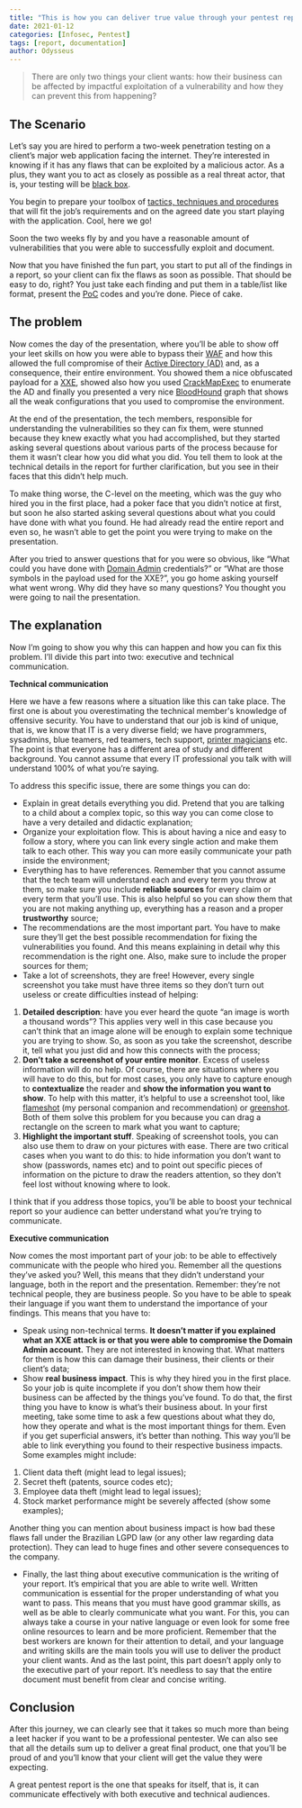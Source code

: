 ```yaml
---
title: "This is how you can deliver true value through your pentest reports"
date: 2021-01-12
categories: [Infosec, Pentest]
tags: [report, documentation]
author: Odysseus
---
```


> There are only two things your client wants: how their business can be affected by impactful exploitation of a vulnerability and how they can prevent this from happening?

## The Scenario

Let’s say you are hired to perform a two-week penetration testing on a client’s major web application facing the internet. They’re interested in knowing if it has any flaws that can be exploited by a malicious actor. As a plus, they want you to act as closely as possible as a real threat actor, that is, your testing will be [black box](https://medium.com/r/?url=https%3A%2F%2Fresources.infosecinstitute.com%2Ftopic%2Fwhat-are-black-box-grey-box-and-white-box-penetration-testing%2F).

You begin to prepare your toolbox of [tactics, techniques and procedures](https://medium.com/r/?url=https%3A%2F%2Fattack.mitre.org%2F) that will fit the job’s requirements and on the agreed date you start playing with the application. Cool, here we go!

Soon the two weeks fly by and you have a reasonable amount of vulnerabilities that you were able to successfully exploit and document.

Now that you have finished the fun part, you start to put all of the findings in a report, so your client can fix the flaws as soon as possible. That should be easy to do, right? You just take each finding and put them in a table/list like format, present the [PoC](https://medium.com/r/?url=https%3A%2F%2Fen.wikipedia.org%2Fwiki%2FProof_of_concept) codes and you’re done. Piece of cake.

## The problem

Now comes the day of the presentation, where you’ll be able to show off your leet skills on how you were able to bypass their [WAF](https://medium.com/r/?url=https%3A%2F%2Fwww.cloudflare.com%2Flearning%2Fddos%2Fglossary%2Fweb-application-firewall-waf%2F) and how this allowed the full compromise of their [Active Directory (AD)](https://medium.com/r/?url=https%3A%2F%2Fdocs.microsoft.com%2Fpt-br%2Fwindows-server%2Fidentity%2Fad-ds%2Fget-started%2Fvirtual-dc%2Factive-directory-domain-services-overview) and, as a consequence, their entire environment. You showed them a nice obfuscated payload for a [XXE](https://medium.com/r/?url=https%3A%2F%2Fportswigger.net%2Fweb-security%2Fxxe), showed also how you used [CrackMapExec](https://medium.com/r/?url=https%3A%2F%2Fgithub.com%2Fbyt3bl33d3r%2FCrackMapExec) to enumerate the AD and finally you presented a very nice [BloodHound](https://medium.com/r/?url=https%3A%2F%2Fgithub.com%2FBloodHoundAD%2FBloodHound) graph that shows all the weak configurations that you used to compromise the environment.

At the end of the presentation, the tech members, responsible for understanding the vulnerabilities so they can fix them, were stunned because they knew exactly what you had accomplished, but they started asking several questions about various parts of the process because for them it wasn’t clear how you did what you did. You tell them to look at the technical details in the report for further clarification, but you see in their faces that this didn’t help much.

To make thing worse, the C-level on the meeting, which was the guy who hired you in the first place, had a poker face that you didn’t notice at first, but soon he also started asking several questions about what you could have done with what you found. He had already read the entire report and even so, he wasn’t able to get the point you were trying to make on the presentation.

After you tried to answer questions that for you were so obvious, like “What could you have done with [Domain Admin](https://medium.com/r/?url=https%3A%2F%2Fdocs.microsoft.com%2Fen-us%2Fwindows%2Fsecurity%2Fidentity-protection%2Faccess-control%2Factive-directory-security-groups%23bkmk-domainadmins) credentials?” or “What are those symbols in the payload used for the XXE?”, you go home asking yourself what went wrong. Why did they have so many questions? You thought you were going to nail the presentation.

## The explanation

Now I’m going to show you why this can happen and how you can fix this problem. I’ll divide this part into two: executive and technical communication.

**Technical communication**

Here we have a few reasons where a situation like this can take place. The first one is about you overestimating the technical member's knowledge of offensive security. You have to understand that our job is kind of unique, that is, we know that IT is a very diverse field; we have programmers, sysadmins, blue teamers, red teamers, tech support, [printer magicians](https://medium.com/r/?url=https%3A%2F%2Fvidadesuporte.com.br%2Fwp-content%2Fuploads%2F2019%2F11%2FSuporte_2398.jpg) etc. The point is that everyone has a different area of study and different background. You cannot assume that every IT professional you talk with will understand 100% of what you’re saying.

To address this specific issue, there are some things you can do:

-   Explain in great details everything you did. Pretend that you are talking to a child about a complex topic, so this way you can come close to have a very detailed and didactic explanation;
-   Organize your exploitation flow. This is about having a nice and easy to follow a story, where you can link every single action and make them talk to each other. This way you can more easily communicate your path inside the environment;
-   Everything has to have references. Remember that you cannot assume that the tech team will understand each and every term you throw at them, so make sure you include **reliable sources** for every claim or every term that you’ll use. This is also helpful so you can show them that you are not making anything up, everything has a reason and a proper **trustworthy** source;
-   The recommendations are the most important part. You have to make sure they’ll get the best possible recommendation for fixing the vulnerabilities you found. And this means explaining in detail why this recommendation is the right one. Also, make sure to include the proper sources for them;
-   Take a lot of screenshots, they are free! However, every single screenshot you take must have three items so they don’t turn out useless or create difficulties instead of helping:

1.  **Detailed description**: have you ever heard the quote “an image is worth a thousand words”? This applies very well in this case because you can’t think that an image alone will be enough to explain some technique you are trying to show. So, as soon as you take the screenshot, describe it, tell what you just did and how this connects with the process;
2.  **Don’t take a screenshot of your entire monitor**. Excess of useless information will do no help. Of course, there are situations where you will have to do this, but for most cases, you only have to capture enough to **contextualize** the reader and **show the information you want to show**. To help with this matter, it’s helpful to use a screenshot tool, like [flameshot](https://medium.com/r/?url=https%3A%2F%2Fgithub.com%2Fflameshot-org%2Fflameshot) (my personal companion and recommendation) or [greenshot](https://medium.com/r/?url=https%3A%2F%2Fgetgreenshot.org%2F). Both of them solve this problem for you because you can drag a rectangle on the screen to mark what you want to capture;
3.  **Highlight the important stuff**. Speaking of screenshot tools, you can also use them to draw on your pictures with ease. There are two critical cases when you want to do this: to hide information you don’t want to show (passwords, names etc) and to point out specific pieces of information on the picture to draw the readers attention, so they don’t feel lost without knowing where to look.

I think that if you address those topics, you’ll be able to boost your technical report so your audience can better understand what you’re trying to communicate.

**Executive communication**

Now comes the most important part of your job: to be able to effectively communicate with the people who hired you. Remember all the questions they’ve asked you? Well, this means that they didn’t understand your language, both in the report and the presentation. Remember: they’re not technical people, they are business people. So you have to be able to speak their language if you want them to understand the importance of your findings. This means that you have to:

-   Speak using non-technical terms. **It doesn’t matter if you explained what an XXE attack is or that you were able to compromise the Domain Admin account.** They are not interested in knowing that. What matters for them is how this can damage their business, their clients or their client’s data;
-   Show **real business** **impact**. This is why they hired you in the first place. So your job is quite incomplete if you don’t show them how their business can be affected by the things you’ve found. To do that, the first thing you have to know is what’s their business about. In your first meeting, take some time to ask a few questions about what they do, how they operate and what is the most important things for them. Even if you get superficial answers, it’s better than nothing. This way you’ll be able to link everything you found to their respective business impacts. Some examples might include:

1.  Client data theft (might lead to legal issues);
2.  Secret theft (patents, source codes etc);
3.  Employee data theft (might lead to legal issues);
4.  Stock market performance might be severely affected (show some examples);

Another thing you can mention about business impact is how bad these flaws fall under the Brazilian LGPD law (or any other law regarding data protection). They can lead to huge fines and other severe consequences to the company.

-   Finally, the last thing about executive communication is the writing of your report. It’s empirical that you are able to write well. Written communication is essential for the proper understanding of what you want to pass. This means that you must have good grammar skills, as well as be able to clearly communicate what you want. For this, you can always take a course in your native language or even look for some free online resources to learn and be more proficient. Remember that the best workers are known for their attention to detail, and your language and writing skills are the main tools you will use to deliver the product your client wants. And as the last point, this part doesn’t apply only to the executive part of your report. It’s needless to say that the entire document must benefit from clear and concise writing.

## Conclusion

After this journey, we can clearly see that it takes so much more than being a leet hacker if you want to be a professional pentester. We can also see that all the details sum up to deliver a great final product, one that you’ll be proud of and you’ll know that your client will get the value they were expecting.

A great pentest report is the one that speaks for itself, that is, it can communicate effectively with both executive and technical audiences.